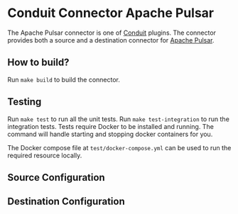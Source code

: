 # Conduit Connector Apache Pulsar

The Apache Pulsar connector is one of [Conduit](https://conduit.io) plugins. The connector provides both a source and a destination connector for [Apache Pulsar](https://pulsar.apache.org/).

## How to build?

Run `make build` to build the connector.

## Testing

Run `make test` to run all the unit tests. Run `make test-integration` to run the integration tests. Tests require Docker to be installed and running. The command will handle starting and stopping docker containers for you.

The Docker compose file at `test/docker-compose.yml` can be used to run the required resource locally.

## Source Configuration

<!-- readmegen:source.parameters.yaml -->
<!-- /readmegen:source.parameters.yaml -->

## Destination Configuration

<!-- readmegen:destination.parameters.yaml -->
<!-- /readmegen:destination.parameters.yaml -->
